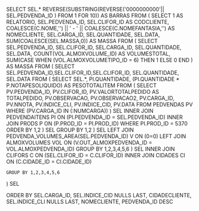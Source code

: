 
SELECT SEL.*
       REVERSE(SUBSTRING(REVERSE('0000000000'|| SEL.PEDVENDA_ID ) FROM 1 FOR 10)) AS BARRAS
FROM 
( 
    SELECT 1 AS RELATORIO,
           SEL.PEDVENDA_ID,
           SEL.CLIFOR_ID AS CODCLIENTE, 
           COALESCE(C.NOME,'') || ' - ' || COALESCE(C.NOMEFANTASIA,'') AS NOMECLIENTE, 
           SEL.CARGA_ID,
           SEL.QUANTIDADE,
           SEL.DATA,
           SUM(COALESCE(SEL.MASSA,0)) AS MASSA
    FROM 
    ( 
        SELECT SEL.PEDVENDA_ID,
               SEL.CLIFOR_ID,
               SEL.CARGA_ID,
               SEL.QUANTIDADE,
               SEL.DATA,
               COUNT(VOL.ALMOXVOLUME_ID) AS VOLUMESTOTAL,
               SUM(CASE
                    WHEN (VOL.ALMOXVOLUMETIPO_ID = 6) THEN 1 ELSE 0
                   END ) AS MASSA
        FROM
        (
                SELECT  SEL.PEDVENDA_ID,SEL.CLIFOR_ID,SEL.CLIFOR_ID,
                                         SEL.QUANTIDADE,
                        SEL.DATA
                FROM
                (
                        SELECT  SEL.*,
                                PI.QUANTIDADE,
                                (PI.QUANTIDADE * P.NOTAPESOLIQUIDO) AS PESOTOTALITEM
                        FROM
                        (
                                    SELECT PV.PEDVENDA_ID, PV.CLIFOR_ID,
                                           PV.VALORTOTALPEDIDO AS TOTALPEDIDO,
                                           PV.OBSERVACAO, PV.OBSERVACAO2,
                                           PV.CARGA_ID, PV.NNOTA,
                                           PV.INDICE_CLI, PV.INDICE_CID,
                                           PV.DATA
                                    FROM PEDVENDAS PV
                                    WHERE (PV.CARGA_ID IN (:NUMCARGA))
                        ) SEL
                        INNER JOIN PEDVENDAITENS PI
                        ON (PI.PEDVENDA_ID = SEL.PEDVENDA_ID)
                        INNER JOIN PRODS P
                        ON (P.PROD_ID = PI.PROD_ID)
                        WHERE PI.PROD_ID = 5370
                        ORDER BY 1,2
                ) SEL
                GROUP BY 1,2
        ) SEL
        LEFT JOIN PEDVENDA_VOLUMES_AREA(SEL.PEDVENDA_ID) V
        ON  (0=0) 
        LEFT JOIN ALMOXVOLUMES VOL
        ON  (V.OUT_ALMOXPEDVENDA_ID = VOL.ALMOXPEDVENDA_ID)
        GROUP BY 1,2,3,4,5,6
    ) SEL 
    INNER JOIN CLIFORS C 
    ON  (SEL.CLIFOR_ID = C.CLIFOR_ID) 
    INNER JOIN CIDADES CI 
    ON  (C.CIDADE_ID = CI.CIDADE_ID) 
 
    GROUP BY 1,2,3,4,5,6
) SEL

ORDER BY SEL.CARGA_ID, SEL.INDICE_CID NULLS LAST, CIDADECLIENTE,
         SEL.INDICE_CLI NULLS LAST, NOMECLIENTE, PEDVENDA_ID DESC
